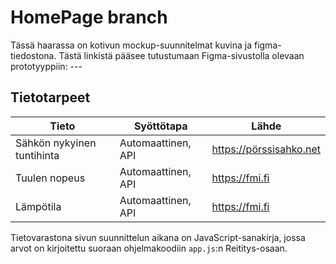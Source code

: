 # HomePage branch 
Tässä haarassa on kotivun mockup-suunnitelmat kuvina ja figma-tiedostona. Tästä linkistä pääsee tutustumaan Figma-sivustolla olevaan prototyyppiin: ---

## Tietotarpeet 
Tieto | Syöttötapa | Lähde|
|---|---|---|
Sähkön nykyinen tuntihinta | Automaattinen, API | https://pörssisahko.net
Tuulen nopeus | Automaattinen, API | https://fmi.fi
Lämpötila | Automaattinen, API | https://fmi.fi

Tietovarastona sivun suunnittelun aikana on JavaScript-sanakirja, jossa arvot on kirjoitettu suoraan ohjelmakoodiin `app.js`:n Reititys-osaan.
